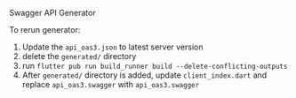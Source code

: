 Swagger API Generator 

To rerun generator: 

1. Update the `api_oas3.json` to latest server version
2. delete the `generated/` directory
3. run `flutter pub run build_runner build --delete-conflicting-outputs`
4. After `generated/` directory is added, update `client_index.dart` and replace `api_oas3.swagger` with `api_oas3.swagger`